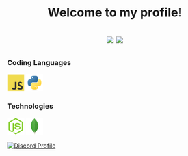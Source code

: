 <h1 align="center">Welcome to my profile!
<p align="center">
  <a href="https://discord.com/users/361562351415066624" target"blank_"><img src="https://img.shields.io/badge/My Discord%20Profile%20-7289DA.svg?&style=for-the-badge&logo=discord&logoColor=white"></a>
  <a href="https://github.com/allien13" target"blank_"><img src="https://img.shields.io/badge/GitHub%20-191717.svg?&style=for-the-badge&logo=github&logoColor=white"></a>
<br>
</p>

<h3>Coding Languages</h3>
<p align="left">
<img src="https://github.com/devicons/devicon/blob/master/icons/javascript/javascript-original.svg" alt="javascript" width="40" height="40"/>
<img src="https://github.com/devicons/devicon/blob/master/icons/python/python-original.svg" alt="python" width="40" height="40"/>
</p>

<h3>Technologies</h3>
<p align="left">
<img src="https://github.com/devicons/devicon/blob/master/icons/nodejs/nodejs-original.svg" alt="nodejs" width="40" height="40"/>
<img src="https://github.com/devicons/devicon/blob/master/icons/mongodb/mongodb-original.svg" alt="mongodb" width="40" height="40"/>

[![Discord Profile](https://lanyard-profile-readme.vercel.app/api/335115272161853442)](https://discord.com/users/335115272161853442)

</p>

